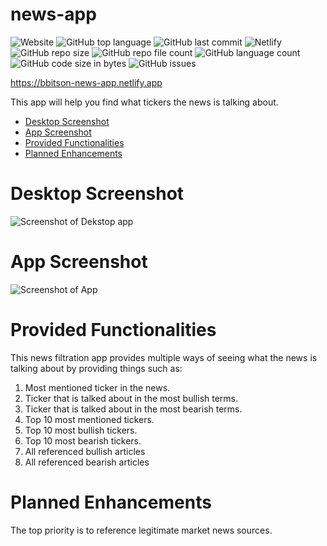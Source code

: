 # news-app
![Website](https://img.shields.io/website?url=https%3A%2F%2Fbbitson-news-app.netlify.app)
![GitHub top language](https://img.shields.io/github/languages/top/bbitson/news-app)
![GitHub last commit](https://img.shields.io/github/last-commit/bbitson/news-app)
![Netlify](https://img.shields.io/netlify/0945f7c6-ec55-4744-9a5e-ff09b6ae6324?logo=netlify&style=flat-square)
![GitHub repo size](https://img.shields.io/github/repo-size/bbitson/news-app)
![GitHub repo file count](https://img.shields.io/github/directory-file-count/bbitson/news-app)
![GitHub language count](https://img.shields.io/github/languages/count/bbitson/news-app)
![GitHub code size in bytes](https://img.shields.io/github/languages/code-size/bbitson/news-app)
![GitHub issues](https://img.shields.io/github/issues/bbitson/news-app)



https://bbitson-news-app.netlify.app

This app will help you find what tickers the news is talking about.

 - [Desktop Screenshot](#desktop-screenshot)
 - [App Screenshot](#app-screenshot)
 - [Provided Functionalities](#Provided-functionalities)
 - [Planned Enhancements](#planned-enhancements)
 
 # Desktop Screenshot
 ![Screenshot of Dekstop app]()
 
 # App Screenshot
 ![Screenshot of App]()
 

# Provided Functionalities
This news filtration app provides multiple ways of seeing what the news is talking about by providing things such as:
1) Most mentioned ticker in the news.
2) Ticker that is talked about in the most bullish terms.
3) Ticker that is talked about in the most bearish terms.
4) Top 10 most mentioned tickers.
5) Top 10 most bullish tickers.
6) Top 10 most bearish tickers.
7) All referenced bullish articles
8) All referenced bearish articles


# Planned Enhancements
The top priority is to reference legitimate market news sources.
